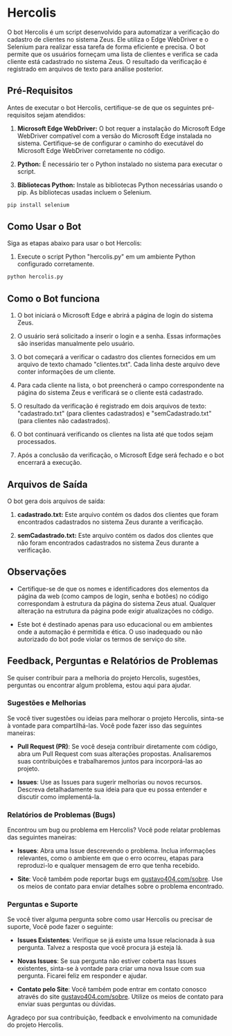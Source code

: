 # Hercolis
O bot Hercolis é um script desenvolvido para automatizar a verificação do cadastro de clientes no sistema Zeus. Ele utiliza o Edge WebDriver e o Selenium para realizar essa tarefa de forma eficiente e precisa. O bot permite que os usuários forneçam uma lista de clientes e verifica se cada cliente está cadastrado no sistema Zeus. O resultado da verificação é registrado em arquivos de texto para análise posterior.

## Pré-Requisitos
Antes de executar o bot Hercolis, certifique-se de que os seguintes pré-requisitos sejam atendidos:

1. **Microsoft Edge WebDriver:** O bot requer a instalação do Microsoft Edge WebDriver compatível com a versão do Microsoft Edge instalada no sistema. Certifique-se de configurar o caminho do executável do Microsoft Edge WebDriver corretamente no código.

2. **Python:** É necessário ter o Python instalado no sistema para executar o script.

3. **Bibliotecas Python:** Instale as bibliotecas Python necessárias usando o pip. As bibliotecas usadas incluem o Selenium.

```bash
pip install selenium
```

## Como Usar o Bot
Siga as etapas abaixo para usar o bot Hercolis:

1. Execute o script Python "hercolis.py" em um ambiente Python configurado corretamente.
```bash
python hercolis.py
```

## Como o Bot funciona
1. O bot iniciará o Microsoft Edge e abrirá a página de login do sistema Zeus.

2. O usuário será solicitado a inserir o login e a senha. Essas informações são inseridas manualmente pelo usuário.

3. O bot começará a verificar o cadastro dos clientes fornecidos em um arquivo de texto chamado "clientes.txt". Cada linha deste arquivo deve conter informações de um cliente.

4. Para cada cliente na lista, o bot preencherá o campo correspondente na página do sistema Zeus e verificará se o cliente está cadastrado.

5. O resultado da verificação é registrado em dois arquivos de texto: "cadastrado.txt" (para clientes cadastrados) e "semCadastrado.txt" (para clientes não cadastrados).

6. O bot continuará verificando os clientes na lista até que todos sejam processados.

7. Após a conclusão da verificação, o Microsoft Edge será fechado e o bot encerrará a execução.

## Arquivos de Saída
O bot gera dois arquivos de saída:

1. **cadastrado.txt:** Este arquivo contém os dados dos clientes que foram encontrados cadastrados no sistema Zeus durante a verificação.

2. **semCadastrado.txt:** Este arquivo contém os dados dos clientes que não foram encontrados cadastrados no sistema Zeus durante a verificação.

## Observações
- Certifique-se de que os nomes e identificadores dos elementos da página da web (como campos de login, senha e botões) no código correspondam à estrutura da página do sistema Zeus atual. Qualquer alteração na estrutura da página pode exigir atualizações no código.

- Este bot é destinado apenas para uso educacional ou em ambientes onde a automação é permitida e ética. O uso inadequado ou não autorizado do bot pode violar os termos de serviço do site.

## Feedback, Perguntas e Relatórios de Problemas

Se quiser contribuir para a melhoria do projeto Hercolis, sugestões, perguntas ou encontrar algum problema, estou aqui para ajudar.

### Sugestões e Melhorias

Se você tiver sugestões ou ideias para melhorar o projeto Hercolis, sinta-se à vontade para compartilhá-las. Você pode fazer isso das seguintes maneiras:

- **Pull Request (PR)**: Se você deseja contribuir diretamente com código, abra um Pull Request com suas alterações propostas. Analisaremos suas contribuições e trabalharemos juntos para incorporá-las ao projeto.

- **Issues**: Use as Issues para sugerir melhorias ou novos recursos. Descreva detalhadamente sua ideia para que eu possa entender e discutir como implementá-la.

### Relatórios de Problemas (Bugs)

Encontrou um bug ou problema em Hercolis? Você pode relatar problemas das seguintes maneiras:

- **Issues**: Abra uma Issue descrevendo o problema. Inclua informações relevantes, como o ambiente em que o erro ocorreu, etapas para reproduzi-lo e qualquer mensagem de erro que tenha recebido.

- **Site**: Você também pode reportar bugs em [gustavo404.com/sobre](https://www.gustavo404.com/sobre). Use os meios de contato para enviar detalhes sobre o problema encontrado.

### Perguntas e Suporte

Se você tiver alguma pergunta sobre como usar Hercolis ou precisar de suporte, Você pode fazer o seguinte:

- **Issues Existentes**: Verifique se já existe uma Issue relacionada à sua pergunta. Talvez a resposta que você procura já esteja lá.

- **Novas Issues**: Se sua pergunta não estiver coberta nas Issues existentes, sinta-se à vontade para criar uma nova Issue com sua pergunta. Ficarei feliz em responder e ajudar.

- **Contato pelo Site**: Você também pode entrar em contato conosco através do site [gustavo404.com/sobre](https://www.gustavo404.com/sobre). Utilize os meios de contato para enviar suas perguntas ou dúvidas.

Agradeço por sua contribuição, feedback e envolvimento na comunidade do projeto Hercolis.
